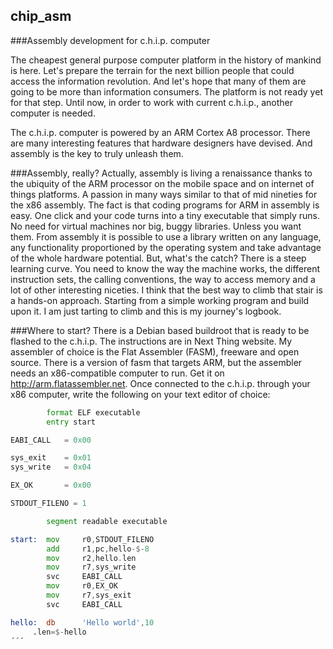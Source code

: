 ## chip_asm
###Assembly development for c.h.i.p. computer

The cheapest general purpose computer platform in the history of mankind is here. Let's prepare the terrain for the next billion people that could access the information revolution. And let's hope that many of them are going to be more than information consumers. The platform is not ready yet for that step. Until now, in order to work with current c.h.i.p., another computer is needed.

The c.h.i.p. computer is powered by an ARM Cortex A8 processor. There are many interesting features that hardware designers have devised. And assembly is the key to truly unleash them.

###Assembly, really?
Actually, assembly is living a renaissance thanks to the ubiquity of the ARM processor on the mobile space and on internet of things platforms. A passion in many ways similar to that of mid nineties for the x86 assembly.
The fact is that coding programs for ARM in assembly is easy. One click and your code turns into a tiny executable that simply runs. No need for virtual machines nor big, buggy libraries. Unless you want them. From assembly it is possible to use a library written on any language, any functionality proportioned by the operating system and take advantage of the whole hardware potential. But, what's the catch?
There is a steep learning curve. You need to know the way the machine works, the different instruction sets, the calling conventions, the way to access memory and a lot of other interesting niceties.
I think that the best way to climb that stair is a hands-on approach. Starting from a simple working program and build upon it. I am just tarting to climb and this is my journey's logbook.

###Where to start?
There is a Debian based buildroot that is ready to be flashed to the c.h.i.p. The instructions are in Next Thing website. My assembler of choice is the Flat Assembler (FASM), freeware and open source. There is a version of fasm that targets ARM, but the assembler needs an x86-compatible computer to run. Get it on http://arm.flatassembler.net.
Once connected to the c.h.i.p. through your x86 computer, write the following on your text editor of choice:
```fasm
        format ELF executable
        entry start

EABI_CALL   = 0x00

sys_exit    = 0x01
sys_write   = 0x04

EX_OK       = 0x00

STDOUT_FILENO = 1

        segment readable executable

start:  mov     r0,STDOUT_FILENO
        add     r1,pc,hello-$-8
        mov     r2,hello.len
        mov     r7,sys_write
        svc     EABI_CALL
        mov     r0,EX_OK
        mov     r7,sys_exit
        svc     EABI_CALL

hello:  db      'Hello world',10
     .len=$-hello
´´´
